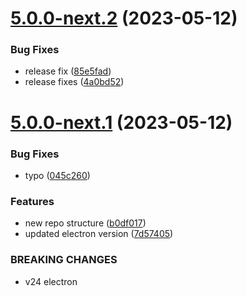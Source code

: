 # [5.0.0-next.2](https://github.com/capacitor-community/electron/compare/v5.0.0-next.1...v5.0.0-next.2) (2023-05-12)


### Bug Fixes

* release fix ([85e5fad](https://github.com/capacitor-community/electron/commit/85e5fadf6bdf3267475c409588947752c0a6c2d7))
* release fixes ([4a0bd52](https://github.com/capacitor-community/electron/commit/4a0bd52ccb79210ee513476765923f386067e1fe))

# [5.0.0-next.1](https://github.com/capacitor-community/electron/compare/v4.1.2...v5.0.0-next.1) (2023-05-12)


### Bug Fixes

* typo ([045c260](https://github.com/capacitor-community/electron/commit/045c260bc67318d8c9940f94d07cb6c54c796e6e))


### Features

* new repo structure ([b0df017](https://github.com/capacitor-community/electron/commit/b0df0172acef4f4432a1d21d7c9038db8b0cca86))
* updated electron version ([7d57405](https://github.com/capacitor-community/electron/commit/7d57405050969281f648829bec669ef0bb9029c6))


### BREAKING CHANGES

* v24 electron
